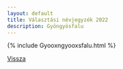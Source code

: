 ```yaml
---
layout: default
title: Választási névjegyzék 2022
description: Gyöngyösfalu
---
```


{% include Gyooxngyooxsfalu.html %}

[Vissza](./)